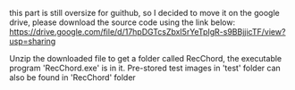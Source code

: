 this part is still oversize for guithub, so I decided to move it on the google drive, please download the source code using the link below: https://drive.google.com/file/d/17hpDGTcsZbxI5rYeTpIgR-s9BBjjicTF/view?usp=sharing

Unzip the downloaded file to get a folder called RecChord, the executable program 'RecChord.exe' is in it.
Pre-stored test images in 'test' folder can also be found in 'RecChord' folder 
